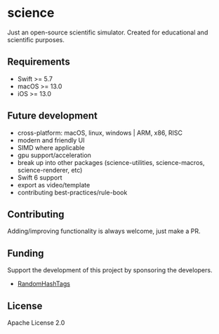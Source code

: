 # science

Just an open-source scientific simulator. Created for educational and scientific purposes.

## Requirements
- Swift >= 5.7
- macOS >= 13.0
- iOS >= 13.0

## Future development
- cross-platform: macOS, linux, windows | ARM, x86, RISC
- modern and friendly UI
- SIMD where applicable
- gpu support/acceleration
- break up into other packages (science-utilities, science-macros, science-renderer, etc)
- Swift 6 support
- export as video/template
- contributing best-practices/rule-book

## Contributing
Adding/improving functionality is always welcome, just make a PR. 

## Funding
Support the development of this project by sponsoring the developers.
- [RandomHashTags](https://github.com/sponsors/RandomHashTags)

## License
Apache License 2.0
